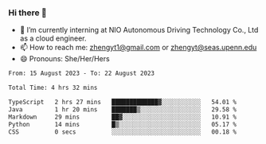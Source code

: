 ### Hi there 👋

<!--
**zhengyt1/zhengyt1** is a ✨ _special_ ✨ repository because its `README.md` (this file) appears on your GitHub profile.

Here are some ideas to get you started:

- 🔭 I’m currently working on ...
- 🌱 I’m currently learning ...
- 👯 I’m looking to collaborate on ...
- 🤔 I’m looking for help with ...
- 💬 Ask me about ...
- 📫 How to reach me: ...
- 😄 Pronouns: ...
- ⚡ Fun fact: ...
-->

- 🔭 I’m currently interning at NIO Autonomous Driving Technology Co., Ltd as a cloud engineer.
- 📫 How to reach me: zhengyt1@gmail.com or zhengyt@seas.upenn.edu
- 😄 Pronouns: She/Her/Hers



<!--START_SECTION:waka-->

```txt
From: 15 August 2023 - To: 22 August 2023

Total Time: 4 hrs 32 mins

TypeScript   2 hrs 27 mins   █████████████▓░░░░░░░░░░░   54.01 %
Java         1 hr 20 mins    ███████▒░░░░░░░░░░░░░░░░░   29.58 %
Markdown     29 mins         ██▓░░░░░░░░░░░░░░░░░░░░░░   10.91 %
Python       14 mins         █▒░░░░░░░░░░░░░░░░░░░░░░░   05.17 %
CSS          0 secs          ░░░░░░░░░░░░░░░░░░░░░░░░░   00.18 %
```

<!--END_SECTION:waka-->
